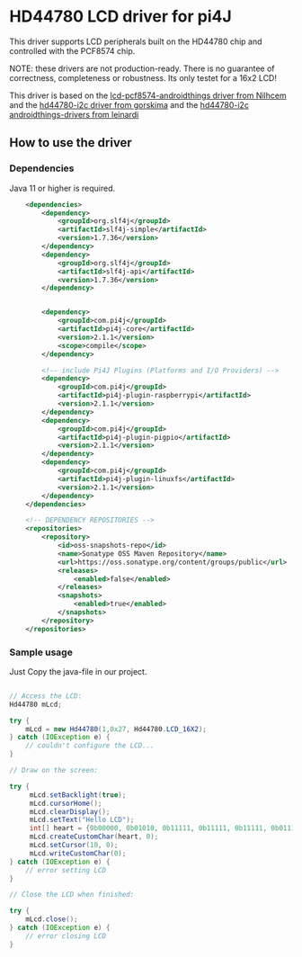 # HD44780 LCD driver for pi4J

This driver supports LCD peripherals built on the HD44780 chip and controlled with the PCF8574 chip.

NOTE: these drivers are not production-ready. There is no guarantee
of correctness, completeness or robustness. Its only testet for a 16x2 LCD!

This driver is based on the [lcd-pcf8574-androidthings driver from Nilhcem](https://github.com/Nilhcem/lcd-pcf8574-androidthings)
and the [hd44780-i2c driver from gorskima](https://github.com/gorskima/hd44780-i2c) and the [hd44780-i2c androidthings-drivers from leinardi](https://github.com/leinardi/androidthings-drivers)

## How to use the driver

### Dependencies

Java 11 or higher is required.

````xml
    <dependencies>
        <dependency>
            <groupId>org.slf4j</groupId>
            <artifactId>slf4j-simple</artifactId>
            <version>1.7.36</version>
        </dependency>
        <dependency>
            <groupId>org.slf4j</groupId>
            <artifactId>slf4j-api</artifactId>
            <version>1.7.36</version>
        </dependency>


        <dependency>
            <groupId>com.pi4j</groupId>
            <artifactId>pi4j-core</artifactId>
            <version>2.1.1</version>
            <scope>compile</scope>
        </dependency>

        <!-- include Pi4J Plugins (Platforms and I/O Providers) -->
        <dependency>
            <groupId>com.pi4j</groupId>
            <artifactId>pi4j-plugin-raspberrypi</artifactId>
            <version>2.1.1</version>
        </dependency>
        <dependency>
            <groupId>com.pi4j</groupId>
            <artifactId>pi4j-plugin-pigpio</artifactId>
            <version>2.1.1</version>
        </dependency>
        <dependency>
            <groupId>com.pi4j</groupId>
            <artifactId>pi4j-plugin-linuxfs</artifactId>
            <version>2.1.1</version>
        </dependency>
    </dependencies>

    <!-- DEPENDENCY REPOSITORIES -->
    <repositories>
        <repository>
            <id>oss-snapshots-repo</id>
            <name>Sonatype OSS Maven Repository</name>
            <url>https://oss.sonatype.org/content/groups/public</url>
            <releases>
                <enabled>false</enabled>
            </releases>
            <snapshots>
                <enabled>true</enabled>
            </snapshots>
        </repository>
    </repositories>
````

### Sample usage

Just Copy the java-file in our project.

```java

// Access the LCD:
Hd44780 mLcd;

try {
    mLcd = new Hd44780(1,0x27, Hd44780.LCD_16X2);
} catch (IOException e) {
    // couldn't configure the LCD...
}

// Draw on the screen:

try {
     mLcd.setBacklight(true);
     mLcd.cursorHome();
     mLcd.clearDisplay();
     mLcd.setText("Hello LCD");
     int[] heart = {0b00000, 0b01010, 0b11111, 0b11111, 0b11111, 0b01110, 0b00100, 0b00000};
     mLcd.createCustomChar(heart, 0);
     mLcd.setCursor(10, 0);
     mLcd.writeCustomChar(0);
} catch (IOException e) {
    // error setting LCD
}

// Close the LCD when finished:

try {
    mLcd.close();
} catch (IOException e) {
    // error closing LCD
}
```
